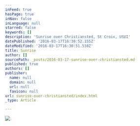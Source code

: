```yaml
---
inFeed: true
hasPage: true
inNav: false
inLanguage: null
starred: false
keywords: []
description: 'Sunrise over Christiansted, St Croix, USVI'
datePublished: '2016-03-17T16:30:52.155Z'
dateModified: '2016-03-17T16:30:51.538Z'
title: Sunrise
author: []
sourcePath: _posts/2016-03-17-sunrise-over-christiansted.md
published: true
authors: []
publisher:
  name: null
  domain: null
  url: null
  favicon: null
url: sunrise-over-christiansted/index.html
_type: Article

---
```

![](https://s3-us-west-2.amazonaws.com/the-grid-img/p/2eac4a291d2862b59818fba2336193f299c03c11.jpg)